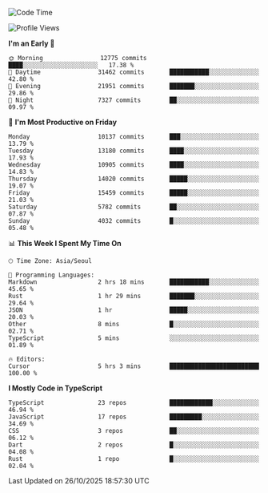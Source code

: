 <!--START_SECTION:waka-->
![Code Time](http://img.shields.io/badge/Code%20Time-8%2C368%20hrs%206%20mins-blue)

![Profile Views](http://img.shields.io/badge/Profile%20Views-0-blue)

**I'm an Early 🐤** 

```text
🌞 Morning                12775 commits       ████░░░░░░░░░░░░░░░░░░░░░   17.38 % 
🌆 Daytime                31462 commits       ███████████░░░░░░░░░░░░░░   42.80 % 
🌃 Evening                21951 commits       ███████░░░░░░░░░░░░░░░░░░   29.86 % 
🌙 Night                  7327 commits        ██░░░░░░░░░░░░░░░░░░░░░░░   09.97 % 
```
📅 **I'm Most Productive on Friday** 

```text
Monday                   10137 commits       ███░░░░░░░░░░░░░░░░░░░░░░   13.79 % 
Tuesday                  13180 commits       ████░░░░░░░░░░░░░░░░░░░░░   17.93 % 
Wednesday                10905 commits       ████░░░░░░░░░░░░░░░░░░░░░   14.83 % 
Thursday                 14020 commits       █████░░░░░░░░░░░░░░░░░░░░   19.07 % 
Friday                   15459 commits       █████░░░░░░░░░░░░░░░░░░░░   21.03 % 
Saturday                 5782 commits        ██░░░░░░░░░░░░░░░░░░░░░░░   07.87 % 
Sunday                   4032 commits        █░░░░░░░░░░░░░░░░░░░░░░░░   05.48 % 
```


📊 **This Week I Spent My Time On** 

```text
🕑︎ Time Zone: Asia/Seoul

💬 Programming Languages: 
Markdown                 2 hrs 18 mins       ███████████░░░░░░░░░░░░░░   45.65 % 
Rust                     1 hr 29 mins        ███████░░░░░░░░░░░░░░░░░░   29.64 % 
JSON                     1 hr                █████░░░░░░░░░░░░░░░░░░░░   20.03 % 
Other                    8 mins              █░░░░░░░░░░░░░░░░░░░░░░░░   02.71 % 
TypeScript               5 mins              ░░░░░░░░░░░░░░░░░░░░░░░░░   01.89 % 

🔥 Editors: 
Cursor                   5 hrs 3 mins        █████████████████████████   100.00 % 
```

**I Mostly Code in TypeScript** 

```text
TypeScript               23 repos            ████████████░░░░░░░░░░░░░   46.94 % 
JavaScript               17 repos            █████████░░░░░░░░░░░░░░░░   34.69 % 
CSS                      3 repos             ██░░░░░░░░░░░░░░░░░░░░░░░   06.12 % 
Dart                     2 repos             █░░░░░░░░░░░░░░░░░░░░░░░░   04.08 % 
Rust                     1 repo              █░░░░░░░░░░░░░░░░░░░░░░░░   02.04 % 
```




 Last Updated on 26/10/2025 18:57:30 UTC
<!--END_SECTION:waka-->
